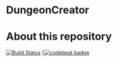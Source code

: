 # DungeonCreator

# About this repository 

[![Build Status](https://travis-ci.com/AscendingGames/DungeonCreator.svg?branch=development)](https://travis-ci.com/AscendingGames/DungeonCreator)
[[![codebeat badge](https://codebeat.co/badges/f2732dc3-83e9-4be3-af25-5503e31e5f4d)](https://codebeat.co/projects/github-com-ascendinggames-dungeoncreator-development)
